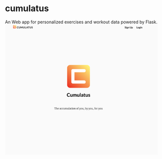 # cumulatus

An Web app for personalized exercises and workout data powered by Flask.
![Screenshot](screenshot.png)
